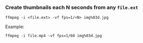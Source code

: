 ### Create thumbnails each N seconds from any `file.ext`

    ffmpeg -i <file.ext> -vf fps=1/<N> img%03d.jpg
    
  Example:
  
    ffmpeg -i file.mp4 -vf fps=1/60 img%03d.jpg
